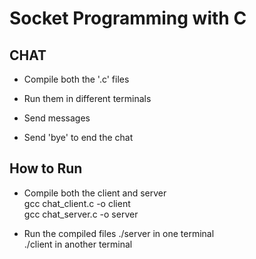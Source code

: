 # Socket Programming with C

## CHAT

- Compile both the '.c' files

- Run them in different terminals

- Send messages 

- Send 'bye' to end the chat

## How to Run

- Compile both the client and server </br>
gcc chat_client.c -o client </br>
gcc chat_server.c -o server </br>

- Run the compiled files
./server in one terminal </br>
./client in another terminal </br>
